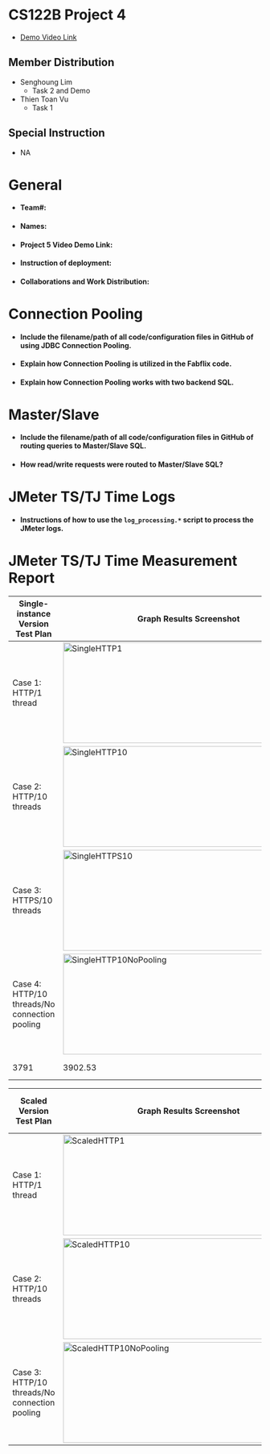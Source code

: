 # CS122B Project 4
- [Demo Video Link](https://youtu.be/79ctHj10tjg)
## Member Distribution
  - Senghoung Lim
    - Task 2 and Demo
  - Thien Toan Vu
    - Task 1
## Special Instruction
- NA

# General
  - #### Team#:
  
  - #### Names:
  
  - #### Project 5 Video Demo Link:

  - #### Instruction of deployment:

  - #### Collaborations and Work Distribution:


# Connection Pooling
  - #### Include the filename/path of all code/configuration files in GitHub of using JDBC Connection Pooling.
  
  - #### Explain how Connection Pooling is utilized in the Fabflix code.
  
  - #### Explain how Connection Pooling works with two backend SQL.
    

# Master/Slave
  - #### Include the filename/path of all code/configuration files in GitHub of routing queries to Master/Slave SQL.

  - #### How read/write requests were routed to Master/Slave SQL?
    

# JMeter TS/TJ Time Logs
  - #### Instructions of how to use the `log_processing.*` script to process the JMeter logs.

# JMeter TS/TJ Time Measurement Report

| **Single-instance Version Test Plan**          | **Graph Results Screenshot** | **Average Query Time(ms)** | **Average Search Servlet Time(ms)** | **Average JDBC Time(ms)** | **Analysis** |
|------------------------------------------------|------------------------------|----------------------------|-------------------------------------|---------------------------|--------------|
| Case 1: HTTP/1 thread                          |<img width="500" height="200" alt="SingleHTTP1" src="https://github.com/uci-jherold2-fall23-cs122b/2023-fall-cs122b-jake/assets/67763741/888c4f6c-66de-49a8-a5f0-e4b939ba27ed">| 464                        | 396.407                             | 394.116                   | ran for 2m   |
| Case 2: HTTP/10 threads                        |<img width="500" height="200" alt="SingleHTTP10" src="https://github.com/uci-jherold2-fall23-cs122b/2023-fall-cs122b-jake/assets/67763741/1a573bc6-a6dc-4fb0-a3fb-94982bdf4261">| 3661                       | 3786.64                             | 3785.71                   | ran for 2m   |
| Case 3: HTTPS/10 threads                       |<img width="500" height="200" alt="SingleHTTPS10" src="https://github.com/uci-jherold2-fall23-cs122b/2023-fall-cs122b-jake/assets/67763741/ea7aa2d9-f6d5-49c0-9382-bc6469b33dc7">| 4141                       | 4169.31                             | 4168.50                   | ran for 5m   |
| Case 4: HTTP/10 threads/No connection pooling  |<img width="500" height="200" alt="SingleHTTP10NoPooling" src="https://github.com/uci-jherold2-fall23-cs122b/2023-fall-cs122b-jake/assets/67763741/08d05c4d-17ac-4815-9a30-98b0f8239a2f">
  | 3791        | 3902.53       | 3173.37                   | ran for 2m   |

| **Scaled Version Test Plan**                   | **Graph Results Screenshot** | **Average Query Time(ms)** | **Average Search Servlet Time(ms)** | **Average JDBC Time(ms)** | **Analysis** |
|------------------------------------------------|------------------------------|----------------------------|-------------------------------------|---------------------------|--------------|
| Case 1: HTTP/1 thread                          |<img width="500" height="200" alt="ScaledHTTP1" src="https://github.com/uci-jherold2-fall23-cs122b/2023-fall-cs122b-jake/assets/67763741/d0d835a1-e8e2-4166-b1a3-a6744f4fb181">| 212                        | 185.250                             | 183.518                   | ran for 2m   |
| Case 2: HTTP/10 threads                        |<img width="500" height="200" alt="ScaledHTTP10" src="https://github.com/uci-jherold2-fall23-cs122b/2023-fall-cs122b-jake/assets/67763741/68e5d8d4-6dc7-49c6-aa23-5ac33d64c63c">| 888                        | 847.009                             | 846.794                   | ran for 5m   |
| Case 3: HTTP/10 threads/No connection pooling  |<img width="500" height="200" alt="ScaledHTTP10NoPooling" src="https://github.com/uci-jherold2-fall23-cs122b/2023-fall-cs122b-jake/assets/67763741/b29699b9-695c-441d-9fa6-524af4b0cd42">| 889                        | 861.485                             | 824.863                   | ran for 2m   |



